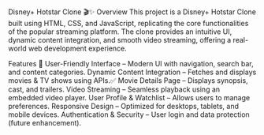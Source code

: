 Disney+ Hotstar Clone 🎬✨
Overview
This project is a Disney+ Hotstar Clone built using HTML, CSS, and JavaScript, replicating the core functionalities of the popular streaming platform. The clone provides an intuitive UI, dynamic content integration, and smooth video streaming, offering a real-world web development experience.

Features 🚀
 User-Friendly Interface – Modern UI with navigation, search bar, and content categories.
 Dynamic Content Integration – Fetches and displays movies & TV shows using APIs.✅
 Movie Details Page – Displays synopsis, cast, and trailers.
 Video Streaming – Seamless playback using an embedded video player.
 User Profile & Watchlist – Allows users to manage preferences.
 Responsive Design – Optimized for desktops, tablets, and mobile devices.
 Authentication & Security – User login and data protection (future enhancement).
